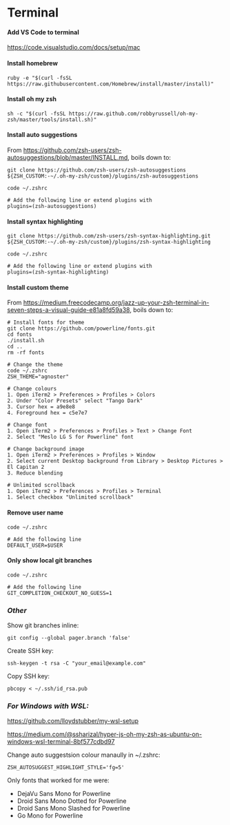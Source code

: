 Terminal
========

#### Add VS Code to terminal

https://code.visualstudio.com/docs/setup/mac

#### Install homebrew

    ruby -e "$(curl -fsSL https://raw.githubusercontent.com/Homebrew/install/master/install)"

#### Install oh my zsh

    sh -c "$(curl -fsSL https://raw.github.com/robbyrussell/oh-my-zsh/master/tools/install.sh)"

#### Install auto suggestions

From https://github.com/zsh-users/zsh-autosuggestions/blob/master/INSTALL.md, boils down to:

    git clone https://github.com/zsh-users/zsh-autosuggestions ${ZSH_CUSTOM:-~/.oh-my-zsh/custom}/plugins/zsh-autosuggestions

    code ~/.zshrc
    
    # Add the following line or extend plugins with
    plugins=(zsh-autosuggestions)

#### Install syntax highlighting

    git clone https://github.com/zsh-users/zsh-syntax-highlighting.git ${ZSH_CUSTOM:-~/.oh-my-zsh/custom}/plugins/zsh-syntax-highlighting

    code ~/.zshrc
    
    # Add the following line or extend plugins with
    plugins=(zsh-syntax-highlighting)

#### Install custom theme

From https://medium.freecodecamp.org/jazz-up-your-zsh-terminal-in-seven-steps-a-visual-guide-e81a8fd59a38, boils down to:

    # Install fonts for theme
    git clone https://github.com/powerline/fonts.git
    cd fonts
    ./install.sh
    cd ..
    rm -rf fonts

    # Change the theme
    code ~/.zshrc
    ZSH_THEME="agnoster"

    # Change colours
    1. Open iTerm2 > Preferences > Profiles > Colors
    2. Under "Color Presets" select "Tango Dark"
    3. Cursor hex = a9e8e8
    4. Foreground hex = c5e7e7

    # Change font
    1. Open iTerm2 > Preferences > Profiles > Text > Change Font
    2. Select "Meslo LG S for Powerline" font
    
    # Change background image
    1. Open iTerm2 > Preferences > Profiles > Window
    2. Select current Desktop background from Library > Desktop Pictures > El Capitan 2
    3. Reduce blending
    
    # Unlimited scrollback
    1. Open iTerm2 > Preferences > Profiles > Terminal
    1. Select checkbox "Unlimited scrollback"

#### Remove user name

    code ~/.zshrc

    # Add the following line
    DEFAULT_USER=$USER

#### Only show local git branches


    code ~/.zshrc

    # Add the following line
    GIT_COMPLETION_CHECKOUT_NO_GUESS=1

### _Other_

Show git branches inline:

    git config --global pager.branch 'false'

Create SSH key:

    ssh-keygen -t rsa -C "your_email@example.com"

Copy SSH key:

    pbcopy < ~/.ssh/id_rsa.pub


### _For Windows with WSL:_

https://github.com/lloydstubber/my-wsl-setup

https://medium.com/@ssharizal/hyper-js-oh-my-zsh-as-ubuntu-on-windows-wsl-terminal-8bf577cdbd97

Change auto suggestsion colour manaully in ~/.zshrc:

    ZSH_AUTOSUGGEST_HIGHLIGHT_STYLE='fg=5'

Only fonts that worked for me were:
- DejaVu Sans Mono for Powerline
- Droid Sans Mono Dotted for Powerline
- Droid Sans Mono Slashed for Powerline
- Go Mono for Powerline

